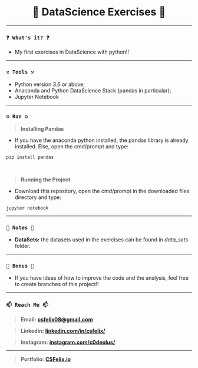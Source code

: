 <h1 align="center">🌟 DataScience Exercises 🌟</h1>

----
### `❓ What's it? ❓`

* My first exercises in DataScience with python!!

----
### `⚒️ Tools ⚒️`

* Python version 3.6 or above;
* Anaconda and Python DataScience Stack (pandas in particular);
* Jupyter Notebook

----
### `⚙️ Run ⚙️`

> **Installing Pandas**

* If you have the anaconda python installed, the pandas library is already installed. Else, open the cmd/prompt and type:

```
pip install pandas
```

<br>

> **Running the Project**

* Download this repository, open the cmd/prompt in the downloaded files directory and type:

```
jupyter notebook
```

----
### `📝 Notes 📝`

* **DataSets:** the datasets used in the exercises can be found in <i>data_sets</i> folder.

----
### `🎁 Bonus 🎁`

* If you have ideas of how to improve the code and the analysis, feel free to create branches of this project!!

----
### `📫 Reach Me 📫`

> **Email:** **[csfelix08@gmail.com](mailto:csfelix08@gmail.com?)**

> **Linkedin:** **[linkedin.com/in/csfelix/](https://www.linkedin.com/in/csfelix/)**

> **Instagram:** **[instagram.com/c0deplus/](https://www.instagram.com/c0deplus/)**

----

> **Portfolio:** **[CSFelix.io](https://csfelix.github.io/)**
